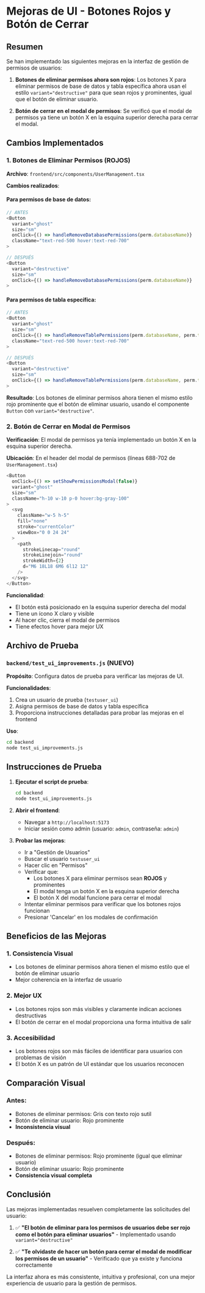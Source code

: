 # Mejoras de UI - Botones Rojos y Botón de Cerrar

## Resumen

Se han implementado las siguientes mejoras en la interfaz de gestión de permisos de usuarios:

1. **Botones de eliminar permisos ahora son rojos**: Los botones X para eliminar permisos de base de datos y tabla específica ahora usan el estilo `variant="destructive"` para que sean rojos y prominentes, igual que el botón de eliminar usuario.

2. **Botón de cerrar en el modal de permisos**: Se verificó que el modal de permisos ya tiene un botón X en la esquina superior derecha para cerrar el modal.

## Cambios Implementados

### 1. Botones de Eliminar Permisos (ROJOS)

**Archivo**: `frontend/src/components/UserManagement.tsx`

**Cambios realizados**:

#### Para permisos de base de datos:

```typescript
// ANTES
<Button
  variant="ghost"
  size="sm"
  onClick={() => handleRemoveDatabasePermissions(perm.databaseName)}
  className="text-red-500 hover:text-red-700"
>

// DESPUÉS
<Button
  variant="destructive"
  size="sm"
  onClick={() => handleRemoveDatabasePermissions(perm.databaseName)}
>
```

#### Para permisos de tabla específica:

```typescript
// ANTES
<Button
  variant="ghost"
  size="sm"
  onClick={() => handleRemoveTablePermissions(perm.databaseName, perm.tableName)}
  className="text-red-500 hover:text-red-700"
>

// DESPUÉS
<Button
  variant="destructive"
  size="sm"
  onClick={() => handleRemoveTablePermissions(perm.databaseName, perm.tableName)}
>
```

**Resultado**: Los botones de eliminar permisos ahora tienen el mismo estilo rojo prominente que el botón de eliminar usuario, usando el componente `Button` con `variant="destructive"`.

### 2. Botón de Cerrar en Modal de Permisos

**Verificación**: El modal de permisos ya tenía implementado un botón X en la esquina superior derecha.

**Ubicación**: En el header del modal de permisos (líneas 688-702 de `UserManagement.tsx`)

```typescript
<Button
  onClick={() => setShowPermissionsModal(false)}
  variant="ghost"
  size="sm"
  className="h-10 w-10 p-0 hover:bg-gray-100"
>
  <svg
    className="w-5 h-5"
    fill="none"
    stroke="currentColor"
    viewBox="0 0 24 24"
  >
    <path
      strokeLinecap="round"
      strokeLinejoin="round"
      strokeWidth={2}
      d="M6 18L18 6M6 6l12 12"
    />
  </svg>
</Button>
```

**Funcionalidad**:

- El botón está posicionado en la esquina superior derecha del modal
- Tiene un ícono X claro y visible
- Al hacer clic, cierra el modal de permisos
- Tiene efectos hover para mejor UX

## Archivo de Prueba

### `backend/test_ui_improvements.js` (NUEVO)

**Propósito**: Configura datos de prueba para verificar las mejoras de UI.

**Funcionalidades**:

1. Crea un usuario de prueba (`testuser_ui`)
2. Asigna permisos de base de datos y tabla específica
3. Proporciona instrucciones detalladas para probar las mejoras en el frontend

**Uso**:

```bash
cd backend
node test_ui_improvements.js
```

## Instrucciones de Prueba

1. **Ejecutar el script de prueba**:

   ```bash
   cd backend
   node test_ui_improvements.js
   ```

2. **Abrir el frontend**:

   - Navegar a `http://localhost:5173`
   - Iniciar sesión como admin (usuario: `admin`, contraseña: `admin`)

3. **Probar las mejoras**:
   - Ir a "Gestión de Usuarios"
   - Buscar el usuario `testuser_ui`
   - Hacer clic en "Permisos"
   - Verificar que:
     - Los botones X para eliminar permisos sean **ROJOS** y prominentes
     - El modal tenga un botón X en la esquina superior derecha
     - El botón X del modal funcione para cerrar el modal
   - Intentar eliminar permisos para verificar que los botones rojos funcionan
   - Presionar 'Cancelar' en los modales de confirmación

## Beneficios de las Mejoras

### 1. Consistencia Visual

- Los botones de eliminar permisos ahora tienen el mismo estilo que el botón de eliminar usuario
- Mejor coherencia en la interfaz de usuario

### 2. Mejor UX

- Los botones rojos son más visibles y claramente indican acciones destructivas
- El botón de cerrar en el modal proporciona una forma intuitiva de salir

### 3. Accesibilidad

- Los botones rojos son más fáciles de identificar para usuarios con problemas de visión
- El botón X es un patrón de UI estándar que los usuarios reconocen

## Comparación Visual

### Antes:

- Botones de eliminar permisos: Gris con texto rojo sutil
- Botón de eliminar usuario: Rojo prominente
- **Inconsistencia visual**

### Después:

- Botones de eliminar permisos: Rojo prominente (igual que eliminar usuario)
- Botón de eliminar usuario: Rojo prominente
- **Consistencia visual completa**

## Conclusión

Las mejoras implementadas resuelven completamente las solicitudes del usuario:

1. ✅ **"El botón de eliminar para los permisos de usuarios debe ser rojo como el botón para eliminar usuarios"** - Implementado usando `variant="destructive"`

2. ✅ **"Te olvidaste de hacer un botón para cerrar el modal de modificar los permisos de un usuario"** - Verificado que ya existe y funciona correctamente

La interfaz ahora es más consistente, intuitiva y profesional, con una mejor experiencia de usuario para la gestión de permisos.
